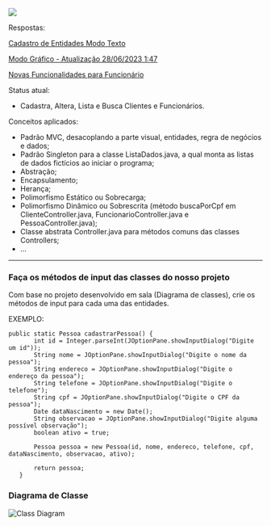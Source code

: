 ![](https://github.com/regis-amaral/ProjetoRavin/blob/26a00626ba9604b7eb31236d6b8e46c22f6fbbad/documentation/printTelaInicial.png)

Respostas:

[Cadastro de Entidades Modo Texto](https://github.com/regis-amaral/ProjetoRavin/blob/atividade2/src/views/Cadastro.java)

[Modo Gráfico - Atualização 28/06/2023 1:47](https://github.com/regis-amaral/ProjetoRavin/blob/atividade2/src/views/CadastroCliente.java)

[Novas Funcionalidades para Funcionário](https://github.com/regis-amaral/ProjetoRavin/blob/atividade2/src/views/CadastroFuncionario.java)

Status atual:
- Cadastra, Altera, Lista e Busca Clientes e Funcionários.

Conceitos aplicados:
- Padrão MVC, desacoplando a parte visual, entidades, regra de negócios e dados;
- Padrão Singleton para a classe ListaDados.java, a qual monta as listas de dados fictícios ao iniciar o programa;
- Abstração;
- Encapsulamento;
- Herança;
- Polimorfismo Estático ou Sobrecarga;
- Polimorfismo Dinâmico ou Sobrescrita (método buscaPorCpf em ClienteController.java, FuncionarioController.java e PessoaController.java);
- Classe abstrata Controller.java para métodos comuns das classes Controllers;
- ...

  
---

### Faça os métodos de input das classes do nosso projeto

Com base no projeto desenvolvido em sala (Diagrama de classes), crie os métodos de input para cada uma das entidades.

EXEMPLO:

```
public static Pessoa cadastrarPessoa() {
       int id = Integer.parseInt(JOptionPane.showInputDialog("Digite um id"));
       String nome = JOptionPane.showInputDialog("Digite o nome da pessoa");
       String endereco = JOptionPane.showInputDialog("Digite o endereço da pessoa");
       String telefone = JOptionPane.showInputDialog("Digite o telefone");
       String cpf = JOptionPane.showInputDialog("Digite o CPF da pessoa");
       Date dataNascimento = new Date();
       String observacao = JOptionPane.showInputDialog("Digite alguma possível observação");
       boolean ativo = true;

       Pessoa pessoa = new Pessoa(id, nome, endereco, telefone, cpf, dataNascimento, observacao, ativo);

       return pessoa;
   }
```

### Diagrama de Classe
![Class Diagram](https://github.com/regis-amaral/ProjetoRavin/blob/522c9d95853c838f20f49375083ab8d39b16bd81/documentation/ClassDiagram.png)
